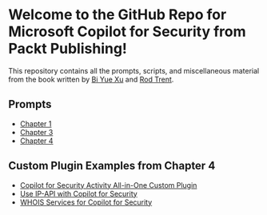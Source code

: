 # Welcome to the GitHub Repo for Microsoft Copilot for Security from Packt Publishing!

This repository contains all the prompts, scripts, and miscellaneous material from the book written by <a href="https://www.linkedin.com/in/biyuexu/" target="_blank">Bi Yue Xu</a> and <a href="https://www.linkedin.com/in/rodtrent/" target="_blank">Rod Trent</a>.

## Prompts

* <a href="https://github.com/PacktPublishing/Microsoft-Copilot-for-Security/blob/main/Prompts/Chapter_1.md" target="_blank">Chapter 1</a>
* <a href="https://github.com/PacktPublishing/Microsoft-Copilot-for-Security/blob/main/Prompts/Chapter_3.md" target="_blank">Chapter 3</a>
* <a href="https://github.com/PacktPublishing/Microsoft-Copilot-for-Security/blob/main/Prompts/Chapter_4.md" target="_blank">Chapter 4</a>

## Custom Plugin Examples from Chapter 4

* <a href="https://rodtrent.substack.com/p/copilot-for-security-activity-all" target="_blank">Copilot for Security Activity All-in-One Custom Plugin</a>
* <a href="https://rodtrent.substack.com/p/using-ip-api-with-copilot-for-security" target="_blank">Use IP-API with Copilot for Security</a>
* <a href="https://rodtrent.substack.com/p/plugin-whois-services-for-copilot" target="_blank">WHOIS Services for Copilot for Security</a>
